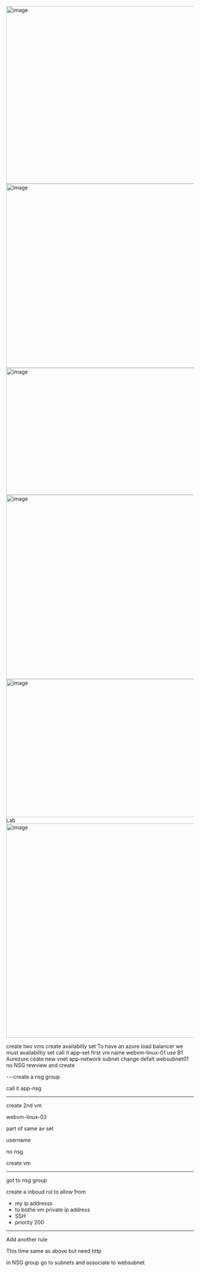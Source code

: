 
<img width="861" height="477" alt="image" src="https://github.com/user-attachments/assets/ef1ce0da-6a4e-43d8-9a0d-bf94b33f7a69" />
<img width="541" height="495" alt="image" src="https://github.com/user-attachments/assets/e921964d-8cd9-4d89-9f36-fed7914d4dd1" />
<img width="1137" height="341" alt="image" src="https://github.com/user-attachments/assets/9a2ff6ad-032a-4c0d-8517-c94550ed4235" />
<img width="541" height="495" alt="image" src="https://github.com/user-attachments/assets/adb5ce7a-2264-49a9-be25-fb92ff00275f" />
<img width="881" height="371" alt="image" src="https://github.com/user-attachments/assets/0ef40261-6134-4573-8762-da9217572784" />
Lab


<img width="831" height="576" alt="image" src="https://github.com/user-attachments/assets/d6efb533-384b-4cf2-a83c-d91eec2845ba" />


create two vms 
create availabitly set
To have an azure load balancer we must availabiltiy set call it app-set
first vm name webvm-linux-01
use B1
Aurezure
ceate new vnet 
app-network
subnet change defalt websubnet01
no NSG
rewview and create

---create a nsg group

call it app-nsg

---

create 2nd vm

webvm-linux-02

part of same av set

username 

no nsg

create vm

---

got to nsg group

create a inboud rul to allow from 
- my ip addresss
- to bothe vm private ip address
- SSH
- priority 200

------

Add another rule

This time same as above but need http

in NSG group go to subnets and associate to websubnet

